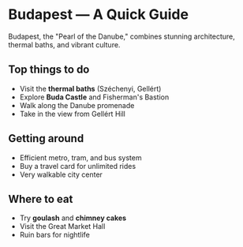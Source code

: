 # Budapest — A Quick Guide

Budapest, the "Pearl of the Danube," combines stunning architecture, thermal baths, and vibrant culture.

## Top things to do
- Visit the **thermal baths** (Széchenyi, Gellért)
- Explore **Buda Castle** and Fisherman's Bastion
- Walk along the Danube promenade
- Take in the view from Gellért Hill

## Getting around
- Efficient metro, tram, and bus system
- Buy a travel card for unlimited rides
- Very walkable city center

## Where to eat
- Try **goulash** and **chimney cakes**
- Visit the Great Market Hall
- Ruin bars for nightlife
